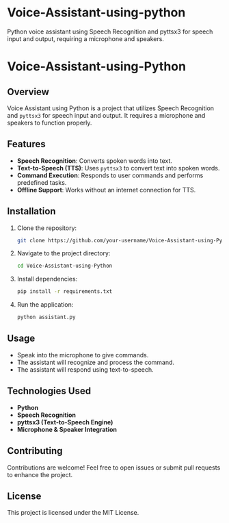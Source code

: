 # Voice-Assistant-using-python
 Python voice assistant using Speech Recognition and pyttsx3 for speech input and output, requiring a microphone and speakers. 
# Voice-Assistant-using-Python

## Overview
Voice Assistant using Python is a project that utilizes Speech Recognition and `pyttsx3` for speech input and output. It requires a microphone and speakers to function properly.

## Features
- **Speech Recognition**: Converts spoken words into text.
- **Text-to-Speech (TTS)**: Uses `pyttsx3` to convert text into spoken words.
- **Command Execution**: Responds to user commands and performs predefined tasks.
- **Offline Support**: Works without an internet connection for TTS.

## Installation
1. Clone the repository:
   ```sh
   git clone https://github.com/your-username/Voice-Assistant-using-Python.git
   ```
2. Navigate to the project directory:
   ```sh
   cd Voice-Assistant-using-Python
   ```
3. Install dependencies:
   ```sh
   pip install -r requirements.txt
   ```
4. Run the application:
   ```sh
   python assistant.py
   ```

## Usage
- Speak into the microphone to give commands.
- The assistant will recognize and process the command.
- The assistant will respond using text-to-speech.

## Technologies Used
- **Python**
- **Speech Recognition**
- **pyttsx3 (Text-to-Speech Engine)**
- **Microphone & Speaker Integration**

## Contributing
Contributions are welcome! Feel free to open issues or submit pull requests to enhance the project.

## License
This project is licensed under the MIT License.


